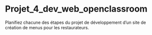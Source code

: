 # Projet_4_dev_web_openclassroom
 Planifiez chacune des étapes du projet de développement d’un site de création de menus pour les restaurateurs.

